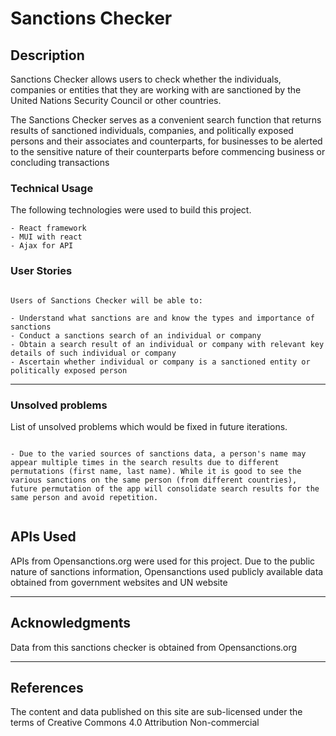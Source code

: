 # Sanctions Checker

## Description

Sanctions Checker allows users to check whether the individuals, companies or entities that they are working with are sanctioned by the United Nations Security Council or other countries.

The Sanctions Checker serves as a convenient search function that returns results of sanctioned individuals, companies, and politically exposed persons and their associates and counterparts, for businesses to be alerted to the sensitive nature of their counterparts before commencing business or concluding transactions

### Technical Usage

The following technologies were used to build this project.

```
- React framework
- MUI with react
- Ajax for API

```

### User Stories

```

Users of Sanctions Checker will be able to:

- Understand what sanctions are and know the types and importance of sanctions
- Conduct a sanctions search of an individual or company
- Obtain a search result of an individual or company with relevant key details of such individual or company
- Ascertain whether individual or company is a sanctioned entity or politically exposed person

```

---

### Unsolved problems

List of unsolved problems which would be fixed in future iterations.

```

- Due to the varied sources of sanctions data, a person's name may appear multiple times in the search results due to different permutations (first name, last name). While it is good to see the various sanctions on the same person (from different countries), future permutation of the app will consolidate search results for the same person and avoid repetition.


```

## APIs Used

APIs from Opensanctions.org were used for this project.
Due to the public nature of sanctions information, Opensanctions used publicly available data obtained from government websites and UN website

---

## Acknowledgments

Data from this sanctions checker is obtained from Opensanctions.org

---

## References

The content and data published on this site are sub-licensed under the terms of Creative Commons 4.0 Attribution Non-commercial
